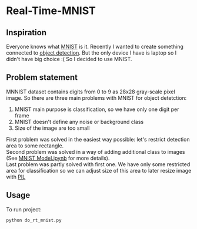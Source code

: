 # Real-Time-MNIST
## Inspiration
Everyone knows what <a href='https://en.wikipedia.org/wiki/MNIST_database'>MNIST</a> is it. 
Recently I wanted to create something connected to <a href='https://en.wikipedia.org/wiki/Object_detection'>object detection</a>. 
But the only device I have is laptop so I didn't have big choice :( So I decided to use MNIST.

## Problem statement
MNNIST dataset contains digits from 0 to 9 as 28x28 gray-scale pixel image. So there are three main problems with MNIST for object detetction:
<ol>
  <li>MNIST main purpose is classification, so we have only one digit per frame</li>
  <li>MNIST doesn't define any noise or background class</li>
  <li>Size of the image are too small</li>
</ol>

First problem was solved in the easiest way possible: let's restrict detection area to some rectangle.<br>
Second problem was solved in a way of adding additional class to images (See <a href='./MNIST Model.ipynb'>MNIST Model.ipynb</a> for more details).<br>
Last problem was partly solved with first one. We have only some restricted area for classification so we can adjust size of this area to later resize image with <a href='https://pillow.readthedocs.io/en/stable/'>PIL</a><br>

## Usage
To run project:
```
python do_rt_mnist.py
```
